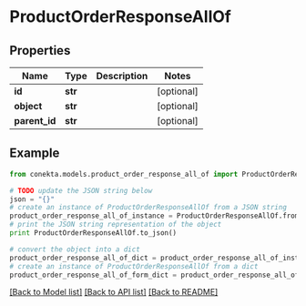 # ProductOrderResponseAllOf


## Properties
Name | Type | Description | Notes
------------ | ------------- | ------------- | -------------
**id** | **str** |  | [optional] 
**object** | **str** |  | [optional] 
**parent_id** | **str** |  | [optional] 

## Example

```python
from conekta.models.product_order_response_all_of import ProductOrderResponseAllOf

# TODO update the JSON string below
json = "{}"
# create an instance of ProductOrderResponseAllOf from a JSON string
product_order_response_all_of_instance = ProductOrderResponseAllOf.from_json(json)
# print the JSON string representation of the object
print ProductOrderResponseAllOf.to_json()

# convert the object into a dict
product_order_response_all_of_dict = product_order_response_all_of_instance.to_dict()
# create an instance of ProductOrderResponseAllOf from a dict
product_order_response_all_of_form_dict = product_order_response_all_of.from_dict(product_order_response_all_of_dict)
```
[[Back to Model list]](../README.md#documentation-for-models) [[Back to API list]](../README.md#documentation-for-api-endpoints) [[Back to README]](../README.md)


